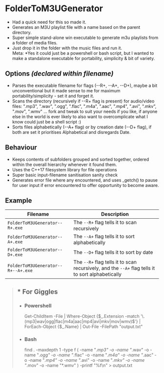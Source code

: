 # FolderToM3UGenerator
- Had a quick need for this so made it.  
- Generates an M3U playlist file with a name based on the parent directory.  
- Super simple stand-alone win executable to generate m3u playlists from a folder of media files.  
- Just drop it in the folder with the music files and run it.  
Meta: *Yes it could just be a powershell or bash script, but I wanted to make a standalone executable for portability, simplicity & bit of variety.
    
## Options **_(declared within filename)_**
- Parses the executable filename for flags (--R+, --A+, --D+), maybe a bit unconventional but it made sense to me for maximum portability/simplicity - set it and forget it.  
- Scans the directory (recursively if --R+ flag is present) for audio/video files: ".mp3", ".wav", ".ogg", ".flac", ".m4a", ".aac", ".mp4", ".avi", ".mkv", ".mov", ".wmv" ... fork and tweak to suit your needs if you like, if anyone else in the world is ever likely to also want to overcomplicate what I know could just be a shell script :)  
- Sorts files alphabetically (--A+ flag) or by creation date (--D+ flag), if both are set it prioritises Alphabetical and disregards Date.  

## Behaviour
- Keeps contents of subfolders grouped and sorted together, ordered within the overall hierarchy whenever it found them.  
- Uses the C++17 filesystem library for file operations  
- Super basic input-filename sanitisation sanity check  
- Generates error file where any encountered, and uses _getch() to pause for user input if error encountered to offer opportunity to become aware.  

## Example

| Filename                             | Description                                                                      |
|---------------------------------------|----------------------------------------------------------------------------------|
| `FolderToM3UGenerator--R+.exe`        | The `--R+` flag tells it to scan recursively                                      |
| `FolderToM3UGenerator--A+.exe`        | The `--A+` flag tells it to sort alphabetically                                   |
| `FolderToM3UGenerator--D+.exe`        | The `--D+` flag tells it to sort by date                                          |
| `FolderToM3UGenerator--R+--A+.exe`    | The `--R+` flag tells it to scan recursively, and the `--A+` flag tells it to sort alphabetically |

> ## * For Giggles
> * ### Powershell
>     Get-ChildItem -File | Where-Object {$_.Extension -match '\.(mp3|wav|ogg|flac|m4a|aac|mp4|avi|mkv|mov|wmv)$'} | ForEach-Object {$_.Name} | Out-File -FilePath "output.txt"
> * ### Bash
>     find . -maxdepth 1 -type f \( -name "*.mp3" -o -name "*.wav" -o -name "*.ogg" -o -name "*.flac" -o -name "*.m4a" -o -name "*.aac" -o -name "*.mp4" -o -name "*.avi" -o -name "*.mkv" -o -name "*.mov" -o -name "*.wmv" \) -printf "%f\n" > output.txt

